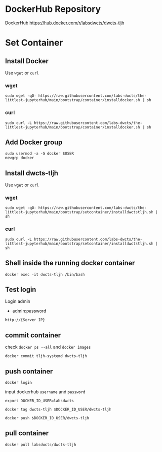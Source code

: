 # DockerHub Repository

DockerHub
https://hub.docker.com/r/labsdwcts/dwcts-tljh

# Set Container

## Install Docker

Use `wget` or `curl`

### wget

```
sudo wget -qO- https://raw.githubusercontent.com/labs-dwcts/the-littlest-jupyterhub/main/bootstrap/container/installdocker.sh | sh
```

### curl

```
sudo curl -L https://raw.githubusercontent.com/labs-dwcts/the-littlest-jupyterhub/main/bootstrap/container/installdocker.sh | sh
```

## Add Docker group

```
sudo usermod -a -G docker $USER
newgrp docker
```

## Install dwcts-tljh

Use `wget` or `curl`

### wget

```
sudo wget -qO- https://raw.githubusercontent.com/labs-dwcts/the-littlest-jupyterhub/main/bootstrap/setcontainer/installdwctstljh.sh | sh
```

### curl

```
sudo curl -L https://raw.githubusercontent.com/labs-dwcts/the-littlest-jupyterhub/main/bootstrap/setcontainer/installdwctstljh.sh | sh
```

## Shell inside the running docker container

```
docker exec -it dwcts-tljh /bin/bash
```

## Test login

Login admin

- admin:password

```
http://{Server IP}
```

## commit container

check `docker ps --all` and `docker images`

```
docker commit tljh-systemd dwcts-tljh
```

## push container

```
docker login
```

input dockerhub `username` and `password`

```
export DOCKER_ID_USER=labsdwcts
```

```
docker tag dwcts-tljh $DOCKER_ID_USER/dwcts-tljh
```

```
docker push $DOCKER_ID_USER/dwcts-tljh
```

## pull container

```
docker pull labsdwcts/dwcts-tljh
```
